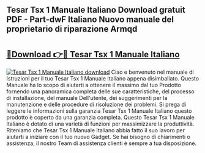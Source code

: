## Tesar Tsx 1 Manuale Italiano Download gratuit PDF - Part-dwF Italiano Nuovo manuale del proprietario di riparazione Armqd

# <h2><a href="http://dff426k.blite.top/?on=Tesar+Tsx+1+Manuale+Italiano">🔗Download 👉🔴 Tesar Tsx 1 Manuale Italiano</a></h2>

[![Tesar Tsx 1 Manuale Italiano download](https://i.imgur.com/lujVjoI.png)](http://dff426k.blite.top/?on=Tesar+Tsx+1+Manuale+Italiano)
Ciao e benvenuto nel manuale di Istruzioni per il tuo Tesar Tsx 1 Manuale Italiano appena disimballato. Questo Manuale ha lo scopo di aiutarti a ottenere il massimo dal tuo Prodotto fornendo una panoramica completa delle sue caratteristiche, del processo di installazione, del manuale Dell'utente, dei suggerimenti per la manutenzione e delle procedure di risoluzione dei problemi. Si prega di leggere le informazioni sulla garanzia Tesar Tsx 1 Manuale Italiano questo prodotto è coperto da una garanzia completa. Questo Tesar Tsx 1 Manuale Italiano è dotato di una varietà di funzioni per massimizzare la produttività. Riteniamo che Tesar Tsx 1 Manuale Italiano abbia fatto il suo lavoro per aiutarti a iniziare con il tuo nuovo Gadget. Se hai bisogno di chiarimenti o assistenza, il nostro Team di assistenza clienti è sempre a tua disposizione.
